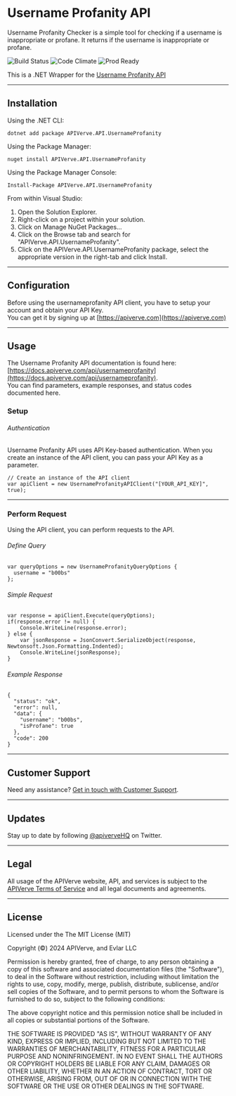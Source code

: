 Username Profanity API
============

Username Profanity Checker is a simple tool for checking if a username is inappropriate or profane. It returns if the username is inappropriate or profane.

![Build Status](https://img.shields.io/badge/build-passing-green)
![Code Climate](https://img.shields.io/badge/maintainability-B-purple)
![Prod Ready](https://img.shields.io/badge/production-ready-blue)

This is a .NET Wrapper for the [Username Profanity API](https://apiverve.com/marketplace/api/usernameprofanity)

---

## Installation

Using the .NET CLI:
```
dotnet add package APIVerve.API.UsernameProfanity
```

Using the Package Manager:
```
nuget install APIVerve.API.UsernameProfanity
```

Using the Package Manager Console:
```
Install-Package APIVerve.API.UsernameProfanity
```

From within Visual Studio:

1. Open the Solution Explorer.
2. Right-click on a project within your solution.
3. Click on Manage NuGet Packages...
4. Click on the Browse tab and search for "APIVerve.API.UsernameProfanity".
5. Click on the APIVerve.API.UsernameProfanity package, select the appropriate version in the right-tab and click Install.


---

## Configuration

Before using the usernameprofanity API client, you have to setup your account and obtain your API Key.  
You can get it by signing up at [https://apiverve.com](https://apiverve.com)

---

## Usage

The Username Profanity API documentation is found here: [https://docs.apiverve.com/api/usernameprofanity](https://docs.apiverve.com/api/usernameprofanity).  
You can find parameters, example responses, and status codes documented here.

### Setup

###### Authentication
Username Profanity API uses API Key-based authentication. When you create an instance of the API client, you can pass your API Key as a parameter.

```
// Create an instance of the API client
var apiClient = new UsernameProfanityAPIClient("[YOUR_API_KEY]", true);
```

---


### Perform Request
Using the API client, you can perform requests to the API.

###### Define Query

```
var queryOptions = new UsernameProfanityQueryOptions {
  username = "b00bs"
};
```

###### Simple Request

```
var response = apiClient.Execute(queryOptions);
if(response.error != null) {
	Console.WriteLine(response.error);
} else {
    var jsonResponse = JsonConvert.SerializeObject(response, Newtonsoft.Json.Formatting.Indented);
    Console.WriteLine(jsonResponse);
}
```

###### Example Response

```
{
  "status": "ok",
  "error": null,
  "data": {
    "username": "b00bs",
    "isProfane": true
  },
  "code": 200
}
```

---

## Customer Support

Need any assistance? [Get in touch with Customer Support](https://apiverve.com/contact).

---

## Updates
Stay up to date by following [@apiverveHQ](https://twitter.com/apiverveHQ) on Twitter.

---

## Legal

All usage of the APIVerve website, API, and services is subject to the [APIVerve Terms of Service](https://apiverve.com/terms) and all legal documents and agreements.

---

## License
Licensed under the The MIT License (MIT)

Copyright (&copy;) 2024 APIVerve, and Evlar LLC

Permission is hereby granted, free of charge, to any person obtaining a copy of this software and associated documentation files (the "Software"), to deal in the Software without restriction, including without limitation the rights to use, copy, modify, merge, publish, distribute, sublicense, and/or sell copies of the Software, and to permit persons to whom the Software is furnished to do so, subject to the following conditions:

The above copyright notice and this permission notice shall be included in all copies or substantial portions of the Software.

THE SOFTWARE IS PROVIDED "AS IS", WITHOUT WARRANTY OF ANY KIND, EXPRESS OR IMPLIED, INCLUDING BUT NOT LIMITED TO THE WARRANTIES OF MERCHANTABILITY, FITNESS FOR A PARTICULAR PURPOSE AND NONINFRINGEMENT. IN NO EVENT SHALL THE AUTHORS OR COPYRIGHT HOLDERS BE LIABLE FOR ANY CLAIM, DAMAGES OR OTHER LIABILITY, WHETHER IN AN ACTION OF CONTRACT, TORT OR OTHERWISE, ARISING FROM, OUT OF OR IN CONNECTION WITH THE SOFTWARE OR THE USE OR OTHER DEALINGS IN THE SOFTWARE.